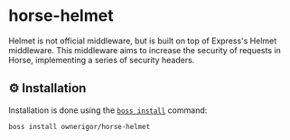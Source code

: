 # horse-helmet
Helmet is not official middleware, but is built on top of Express's Helmet middleware. This middleware aims to increase the security of requests in Horse, implementing a series of security headers.

## ⚙️ Installation
Installation is done using the [`boss install`](https://github.com/HashLoad/boss) command:
``` sh
boss install ownerigor/horse-helmet
```
